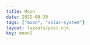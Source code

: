 ```yaml
---
title: Moon
date: 2022-09-30
tags: ["moon", "solar-system"]
layout: layouts/post.njk
key: moon2
---
```

